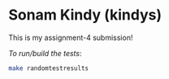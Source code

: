 # Sonam Kindy (kindys)

This is my assignment-4 submission!

*To run/build the tests*:
```sh
make randomtestresults
```


